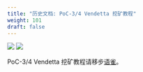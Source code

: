 ```yaml
---
title: "历史文档: PoC-3/4 Vendetta 挖矿教程"
weight: 101
draft: false
---
```


[![](https://img.shields.io/discord/697726436211163147?label=Phala%20Discord)](https://discord.gg/zzhfUjU) [![](https://img.shields.io/badge/Join-Telegram-blue)](https://t.me/phalaminer)

PoC-3/4 Vendetta 挖矿教程请移步<a href="https://www.yuque.com/phala/mining">语雀</a>。
